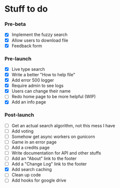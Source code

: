 # Stuff to do

### Pre-beta

- [x] Implement the fuzzy search
- [x] Allow users to download file
- [x] Feedback form

### Pre-launch

- [x] Live type search
- [x] Write a better "How to help file"
- [x] Add error 500 logger
- [x] Require admin to see logs
- [x] Users can change their name
- [ ] Redo home page to be more helpful (WIP)
- [x] Add an info page

### Post-launch

- [ ] Get an actual search algorithm, not this mess I have
- [ ] Add voting
- [ ] Somehow get async workers on gunicorn
- [ ] Game in an error page
- [ ] Add a credits page
- [ ] Write documentation for API and other stuffs
- [ ] Add an "About" link to the footer
- [ ] Add a "Change Log" link to the footer
- [x] Add search caching
- [ ] Clean up code
- [ ] Add hooks for google drive

